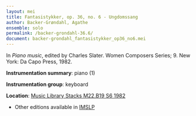 ```yaml
---
layout: mei
title: Fantasistykker, op. 36, no. 6 - Ungdomssang
author: Backer-Grøndahl, Agathe
ensemble: solo 
permalink: /backer-grondahl-36.6/
document: backer-grondahl_fantasistykker_op36_no6.mei
---
```


In *Piano music*, edited by Charles Slater. Women Composers Series; 9. New York: Da Capo Press, 1982.

**Instrumentation summary**: piano (1)

**Instrumentation group**: keyboard

**Location**: <a href="https://tufts-primo.hosted.exlibrisgroup.com/permalink/f/14dinuo/01TUN_ALMA2185674780003851" target="_blank">Music Library Stacks M22.B19 S6 1982</a>
- Other editions available in <a href="https://imslp.org/wiki/10_Fantasistykker%2C_Op.36_(Backer-Gr%C3%B8ndahl%2C_Agathe)" target="_blank">IMSLP</a>
